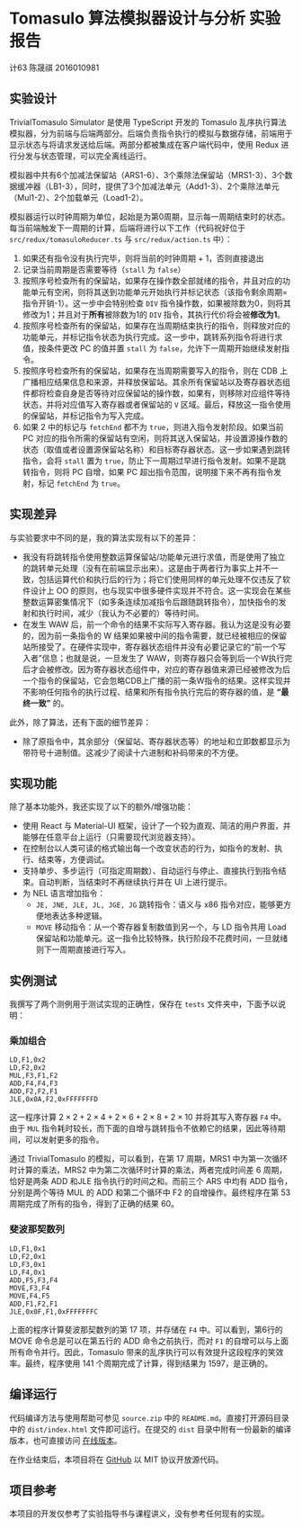 # Tomasulo 算法模拟器设计与分析 实验报告

计63 陈晟祺 2016010981

## 实验设计

TrivialTomasulo Simulator 是使用 TypeScript 开发的 Tomasulo 乱序执行算法模拟器，分为前端与后端两部分。后端负责指令执行的模拟与数据存储，前端用于显示状态与将请求发送给后端。两部分都被集成在客户端代码中，使用 Redux 进行分发与状态管理，可以完全离线运行。

模拟器中共有6个加减法保留站（ARS1-6）、3个乘除法保留站（MRS1-3）、3个数据缓冲器（LB1-3），同时，提供了3个加减法单元（Add1-3）、2个乘除法单元（Mul1-2）、2个加载单元（Load1-2）。

模拟器运行以时钟周期为单位，起始是为第0周期，显示每一周期结束时的状态。每当前端触发下一周期的计算，后端将进行以下工作（代码祝好位于 `src/redux/tomasuloReducer.ts` 与 `src/redux/action.ts` 中）：

1. 如果还有指令没有执行完毕，则将当前的时钟周期 + 1，否则直接退出
2. 记录当前周期是否需要等待（`stall` 为 `false`）
3. 按照序号检查所有的保留站，如果存在操作数全部就绪的指令，并且对应的功能单元有空闲，则将其送到功能单元开始执行并标记状态（该指令剩余周期=指令开销-1）。这一步中会特别检查 `DIV` 指令操作数，如果被除数为0，则将其修改为1；并且对于**所有**被除数为1的 `DIV` 指令，其执行代价将会被**修改为1**。
4. 按照序号检查所有的保留站，如果存在当周期结束执行的指令，则释放对应的功能单元，并标记指令状态为执行完成。这一步中，跳转系列指令将进行求值，按条件更改 PC 的值并置 `stall` 为 `false`，允许下一周期开始继续发射指令。
5. 按照序号检查所有的保留站，如果存在当周期需要写入的指令，则在 CDB 上广播相应结果信息和来源，并释放保留站。其余所有保留站以及寄存器状态组件都将检查自身是否等待对应保留站的操作数，如果有，则移除对应组件等待状态，并将对应值写入寄存器或者保留站的 `V` 区域。最后，释放这一指令使用的保留站，并标记指令为写入完成。
6. 如果 2 中的标记与 `fetchEnd` 都不为 `true`，则进入指令发射阶段。如果当前 PC 对应的指令所需的保留站有空闲，则将其送入保留站，并设置源操作数的状态（取值或者设置源保留站名称）和目标寄存器状态。这一步如果遇到跳转指令，会将 `stall` 置为 `true`，防止下一周期过早进行指令发射。如果不是跳转指令，则将 PC 自增，如果 PC 超出指令范围，说明接下来不再有指令发射，标记 `fetchEnd` 为 `true`。

## 实现差异

与实验要求中不同的是，我的算法实现有以下的差异：

* 我没有将跳转指令使用整数运算保留站/功能单元进行求值，而是使用了独立的跳转单元处理（没有在前端显示出来）。这是由于两者行为事实上并不一致，包括运算代价和执行后的行为；将它们使用同样的单元处理不仅违反了软件设计上 OO 的原则，也与现实中很多硬件实现并不符合。这一实现会在某些整数运算密集情况下（如多条连续加减指令后跟随跳转指令），加快指令的发射和执行时间，减少（我认为不必要的）等待时间。
* 在发生 WAW 后，前一个命令的结果不实际写入寄存器。我认为这是没有必要的，因为前一条指令的 W 结果如果被中间的指令需要，就已经被相应的保留站所接受了。在硬件实现中，寄存器状态组件并没有必要记录它的“前一个写入者”信息；也就是说，一旦发生了 WAW，则寄存器只会等到后一个W执行完后才会被修改。因为寄存器状态组件中，对应的寄存器值来源已经被修改为后一个指令的保留站，它会忽略CDB上广播的前一条W指令的结果。这样实现并不影响任何指令的执行过程、结果和所有指令执行完后的寄存器的值，是 **“最终一致”** 的。

此外，除了算法，还有下面的细节差异：

* 除了原指令中，其余部分（保留站、寄存器状态等）的地址和立即数都显示为带符号十进制值。这减少了阅读十六进制和补码带来的不方便。

## 实现功能

除了基本功能外，我还实现了以下的额外/增强功能：

* 使用 React 与 Material-UI 框架，设计了一个较为直观、简洁的用户界面，并能够在任意平台上运行（只需要现代浏览器支持）。
* 在控制台以人类可读的格式输出每一个改变状态的行为，如指令的发射、执行、结束等，方便调试。
* 支持单步、多步运行（可指定周期数）、自动运行与停止、直接执行到指令结束。自动判断，当结束时不再继续执行并在 UI 上进行提示。
* 为 NEL 语言增加指令：
  * `JE, JNE, JLE, JL, JGE, JG` 跳转指令：语义与 x86 指令对应，能够更方便地表达多种逻辑。
  * `MOVE` 移动指令：从一个寄存器复制数值到另一个，与 LD 指令共用 Load 保留站和功能单元。这一指令比较特殊，执行阶段不花费时间，一旦就绪则下一周期直接进行写入。

## 实例测试

我撰写了两个测例用于测试实现的正确性，保存在 `tests` 文件夹中，下面予以说明：

### 乘加组合

```text
LD,F1,0x2
LD,F2,0x2
MUL,F3,F1,F2
ADD,F4,F4,F3
ADD,F2,F2,F1
JLE,0x0A,F2,0xFFFFFFFD
```

这一程序计算 $2 \times 2 + 2 \times 4 + 2 \times 6 + 2 \times 8 + 2 \times 10$ 并将其写入寄存器 `F4` 中。由于 `MUL` 指令耗时较长，而下面的自增与跳转指令不依赖它的结果，因此等待期间，可以发射更多的指令。

通过 TrivialTomasulo 的模拟，可以看到，在第 17 周期，MRS1 中为第一次循环时计算的乘法，MRS2 中为第二次循环时计算的乘法，两者完成时间差 6 周期，恰好是两条 ADD 和JLE 指令执行的时间之和。而前三个 ARS 中均有 ADD 指令，分别是两个等待 MUL 的 ADD 和第二个循环中 F2 的自增操作。最终程序在第 53 周期完成了所有的指令，得到了正确的结果 60。

### 斐波那契数列

```text
LD,F1,0x1
LD,F2,0x1
LD,F3,0x1
LD,F4,0x1
ADD,F5,F3,F4
MOVE,F3,F4
MOVE,F4,F5
ADD,F1,F2,F1
JLE,0x0F,F1,0xFFFFFFFC
```

上面的程序计算斐波那契数列的第 17 项，并存储在 `F4` 中。可以看到，第6行的 MOVE 命令总是可以在第五行的 ADD 命令之前执行，而对 `F1` 的自增可以与上面所有命令并行。因此，Tomasulo 带来的乱序执行可以有效提升这段程序的笑效率。最终，程序使用 141 个周期完成了计算，得到结果为 1597，是正确的。

## 编译运行

代码编译方法与使用帮助可参见 `source.zip` 中的 `README.md`。直接打开源码目录中的 `dist/index.html` 文件即可运行。在提交的 `dist` 目录中附有一份最新的编译版本，也可直接访问 [在线版本](https://tomasulo.harrychen.xyz)。

在作业结束后，本项目将在 [GitHub](https://github.com/Harry-Chen/TrivialTomasulo) 以 MIT 协议开放源代码。

## 项目参考

本项目的开发仅参考了实验指导书与课程讲义，没有参考任何现有的实现。
